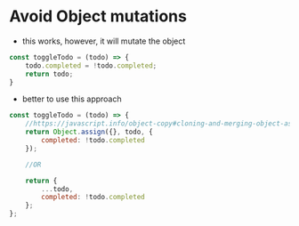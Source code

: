 # Avoid Object mutations

- this works, however, it will mutate the object

``` javascript
const toggleTodo = (todo) => {
    todo.completed = !todo.completed;
    return todo;
}
```

- better to use this approach


``` javascript
const toggleTodo = (todo) => {
    //https://javascript.info/object-copy#cloning-and-merging-object-assign
    return Object.assign({}, todo, {
        completed: !todo.completed
    });

    //OR 

    return {
        ...todo, 
        completed: !todo.completed
    };
};
```